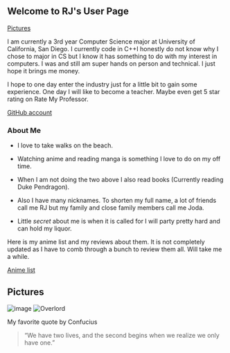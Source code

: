 ## Welcome to RJ's User Page

[Pictures](#Pictures)

I am currently a 3rd year Computer Science major at University of California, San Diego. I currently code in C++I honestly do not know why I chose to major in CS but I know it has something to do with my interest in computers. I was and still am super hands on person and technical. I just hope it brings me money. 

I hope to one day enter the industry just for a little bit to gain some experience. One day I will like to become a teacher. Maybe even get 5 star rating on Rate My Professor.

[GitHub account](https://github.com/rsingh84)

### About Me



- I love to take walks on the beach.
- Watching anime and reading manga is something I love to do on my off time. 
- When I am not doing the two above I also read books (Currently reading Duke Pendragon).
- Also I have many nicknames. To shorten my full name, a lot of friends call me RJ but my family and close family members call me Joda. 

- Little _secret_ about me is when it is called for I will party pretty hard and can hold my liquor. 


Here is my anime list and my reviews about them. It is not completely updated as I have to comb through a bunch to review them all. Will take me a while.

[Anime list](https://myanimelist.net/animelist/SirCobalt)


## Pictures
![image](https://media.giphy.com/media/qhG7C7nHYqeLwOXmed/giphy.gif)
![Overlord](https://user-images.githubusercontent.com/77314754/113215164-51e4cf00-922f-11eb-997a-69a0d0ab314f.jpg)


My favorite quote by Confucius

> “We have two lives, and the second begins when we realize we only have one.” 

